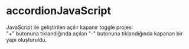 # accordionJavaScript

JavaScript ile geliştirilen açılır kapanır toggle projesi
<br>
"+" butonuna tıklandığında açılan "-" butonuna tıklandığında kapanan bir yapı oluşturuldu.